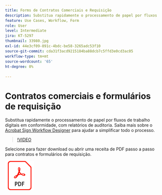```yaml
---
title: Forms de Contratos Comerciais e Requisição
description: Substitua rapidamente o processamento de papel por fluxos de trabalho digitais em conformidade, com relatórios de auditoria
feature: Use Cases, Workflow, Form
role: User
level: Intermediate
jira: KT-5297
thumbnail: 33980.jpg
exl-id: 44e3cf09-891c-4bdc-be58-3265adc53f10
source-git-commit: cda31f3acd9215184ba88dcb7c5ffd3e0cd3ac05
workflow-type: tm+mt
source-wordcount: '65'
ht-degree: 0%

---
```


# Contratos comerciais e formulários de requisição

Substitua rapidamente o processamento de papel por fluxos de trabalho digitais em conformidade, com relatórios de auditoria. Saiba mais sobre o [Acrobat Sign Workflow Designer](../admin/building-a-custom-workflow.md) para ajudar a simplificar todo o processo.

>[!VIDEO](https://video.tv.adobe.com/v/33980?quality=12&learn=on&hidetitle=true)

Selecione para fazer download ou abrir uma receita de PDF passo a passo para contratos e formulários de requisição.

[![Baixar receita PDF](../assets/acrobat_PDF_96.png)](../assets/adobe-sign_set_up_a_workflow_use_case.pdf)
